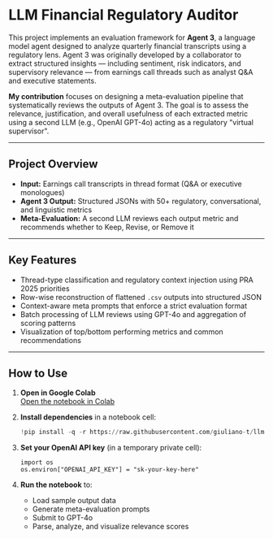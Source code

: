 # LLM Financial Regulatory Auditor

This project implements an evaluation framework for **Agent 3**, a language model agent designed to analyze quarterly financial transcripts using a regulatory lens. Agent 3 was originally developed by a collaborator to extract structured insights — including sentiment, risk indicators, and supervisory relevance — from earnings call threads such as analyst Q&A and executive statements.

**My contribution** focuses on designing a meta-evaluation pipeline that systematically reviews the outputs of Agent 3. The goal is to assess the relevance, justification, and overall usefulness of each extracted metric using a second LLM (e.g., OpenAI GPT-4o) acting as a regulatory "virtual supervisor".

---

##  Project Overview

- **Input:** Earnings call transcripts in thread format (Q&A or executive monologues)  
- **Agent 3 Output:** Structured JSONs with 50+ regulatory, conversational, and linguistic metrics  
- **Meta-Evaluation:** A second LLM reviews each output metric and recommends whether to Keep, Revise, or Remove it

---

##  Key Features

- Thread-type classification and regulatory context injection using PRA 2025 priorities  
- Row-wise reconstruction of flattened `.csv` outputs into structured JSON  
- Context-aware meta prompts that enforce a strict evaluation format  
- Batch processing of LLM reviews using GPT-4o and aggregation of scoring patterns  
- Visualization of top/bottom performing metrics and common recommendations  

---

##  How to Use

1. **Open in Google Colab**  
   [Open the notebook in Colab](https://colab.research.google.com/github/giuliano-t/llm-financial-regulatory-auditor/blob/main/Agent3_Output_Assessment.ipynb)

2. **Install dependencies** in a notebook cell:
   ```python
   !pip install -q -r https://raw.githubusercontent.com/giuliano-t/llm-financial-regulatory-auditor/main/requirements.txt
3. **Set your OpenAI API key** (in a temporary private cell):

    ```
    import os
    os.environ["OPENAI_API_KEY"] = "sk-your-key-here"
    ```

4. **Run the notebook** to:
    - Load sample output data  
    - Generate meta-evaluation prompts  
    - Submit to GPT-4o  
    - Parse, analyze, and visualize relevance scores
